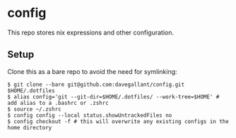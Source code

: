 # config

This repo stores nix expressions and other configuration.

## Setup

Clone this as a bare repo to avoid the need for symlinking:

```console
$ git clone --bare git@github.com:davegallant/config.git $HOME/.dotfiles
$ alias config='git --git-dir=$HOME/.dotfiles/ --work-tree=$HOME' # add alias to a .bashrc or .zshrc
$ source ~/.zshrc
$ config config --local status.showUntrackedFiles no
$ config checkout -f # this will overwrite any existing configs in the home directory
```

